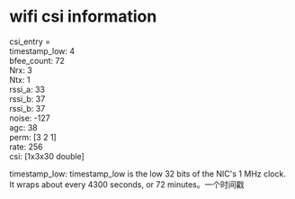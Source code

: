 # wifi csi information 
csi_entry =<br>
timestamp_low: 4<br>
bfee_count: 72<br>
Nrx: 3<br>
Ntx: 1<br>
rssi_a: 33<br>
rssi_b: 37<br>
rssi_b: 37<br>
noise: -127<br>
agc: 38<br>
perm: [3 2 1]<br>
rate: 256<br>
csi: [1x3x30 double]<br>

timestamp_low:
timestamp_low is the low 32 bits of the NIC's 1 MHz clock. It wraps about every 4300 seconds, or 72 minutes。一个时间戳







